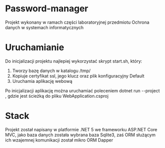 # Password-manager
Projekt wykonany w ramach części laboratoryjnej przedmiotu Ochrona danych w systemach informatycznych

# Uruchamianie
Do inicjalizacji projektu najlepiej wykorzystać skrypt start.sh, który:
1. Tworzy bazę danych w katalogu /tmp/
2. Kopiuje certyfikat ssl, jego klucz oraz plik konfiguracyjny Default
3. Uruchamia aplikację webową

Po inicjalizacji aplikację można uruchamiać poleceniem dotnet run --project <path>, gdzie <path> jest ścieżką do pliku WebApplication.csproj

# Stack
Projekt został napisany w platformie .NET 5 we frameworku ASP.NET Core MVC, jako baza danych została wybrana baza Sqlite3, zaś ORM służącym ich wzajemnej komunikacji został mikro ORM Dapper

